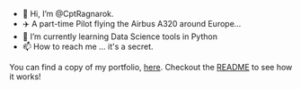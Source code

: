- 👋 Hi, I’m @CptRagnarok.
- ✈️ A part-time Pilot flying the Airbus A320 around Europe...
- 🌱 I’m currently learning Data Science tools in Python
- 📫 How to reach me ... it's a secret.

You can find a copy of my portfolio, [here](https://github.com/CptRagnarok/folio). Checkout the [README](https://github.com/CptRagnarok/folio/blob/master/README.md) to see how it works!

<!---
CptRagnarok/CptRagnarok is a ✨ special ✨ repository because its `README.md` (this file) appears on your GitHub profile.
You can click the Preview link to take a look at your changes.
--->
